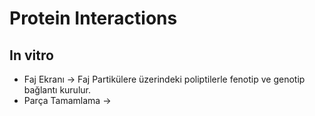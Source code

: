 # Protein Interactions

## In vitro

* Faj Ekranı -> Faj Partikülere üzerindeki poliptilerle fenotip ve genotip bağlantı kurulur.
* Parça Tamamlama -> 

